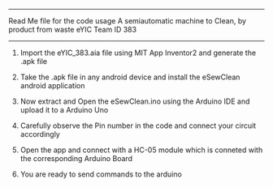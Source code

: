 ***************************************************************
Read Me file for the code usage
A semiautomatic machine to Clean, by product from waste
eYIC Team ID 383
****************************************************************

1. Import the eYIC_383.aia file using MIT App Inventor2 and generate the .apk file

2. Take the .apk file in any android device and install the eSewClean android application

3. Now extract and Open the eSewClean.ino using the Arduino IDE and upload it to a Arduino Uno

4. Carefully observe the Pin number in the code and connect your circuit accordingly

5. Open the app and connect with a HC-05 module which is conneted with the corresponding Arduino Board

6. You are ready to send commands to the arduino

